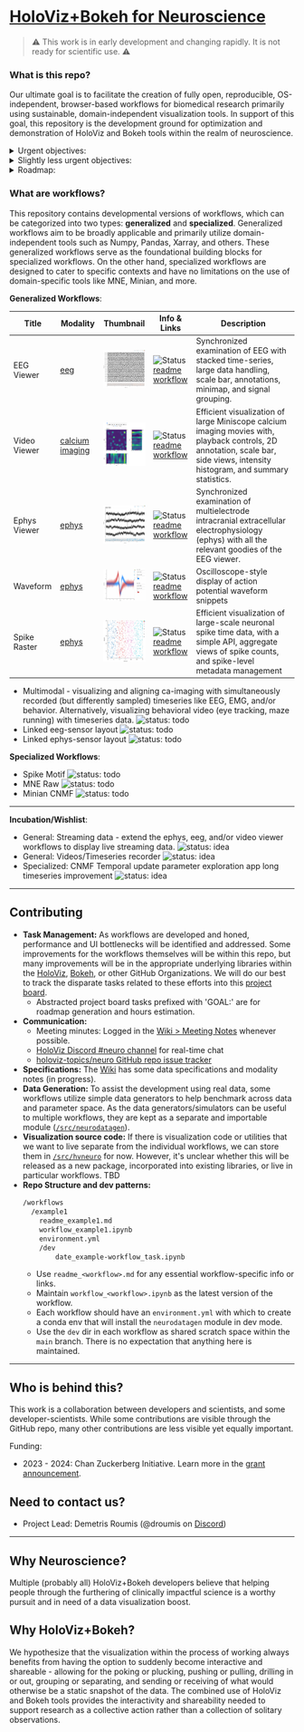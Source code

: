 # [HoloViz+Bokeh for Neuroscience](https://github.com/holoviz-topics/neuro)

> :warning: This work is in early development and changing rapidly. It is not ready for scientific use. :warning:

### What is this repo?

Our ultimate goal is to facilitate the creation of fully open, reproducible,
OS-independent, browser-based workflows for biomedical research primarily using
sustainable, domain-independent visualization tools. In support of this
goal, this repository is the development ground for optimization and demonstration of
HoloViz and Bokeh tools within the realm of neuroscience.

<details>
<summary> Urgent objectives: </summary>
  
- **Workflow Development:** Host the development of workflows.
- **Code Sharing:** Promote consistency and facilitate sharing of code across different workflows.
- **Collaboration:** Foster collaborative efforts between the HoloViz+Bokeh development teams and scientific collaborators outside these groups. This cross-collaboration aims to effectively tailor the tools to the specific requirements of the neuroscience community.
- **Issue Identification and Resolution:** As part of ongoing development, identify and address any performance or user interface bottlenecks in the workflows to optimize their usage and effectiveness.
- **Benchmarking and Testing Integration:** Host benchmarking work that involves the use of real and simulated data to assess the performance and functionality of the tools under relevant conditions.

</details> 

<details>
<summary> Slightly less urgent objectives: </summary>

- **Improvement and Refinement:** Over time, enhance, improve, and refine the developed workflows based on user feedback and advancements in the field.
- **Dissemination:** Eventually, share workflows with the broader scientific community. It's unclear yet where these all will be showcased, but at least some will go to examples.holoviz.org.
- **Education and Community Building:** Undertake educational and community-building activities such as providing tutorials, workshops, other educational resources to help researchers effectively utilize the developed tools.
- **Host Domain-Specific Package:** It is possible that not all required code for workflows will be accepted or appropriate for integrations into domain-independent HoloViz/Bokeh packages. Therefore, this repo *might* end up hosting code to be packaged as a domain-specific extension. TBD!

</details>

<details>
<summary> Roadmap: </summary>

- High-level summary: Our current grant period is through 2024, but we want to have a
  first pass of prioritized improvements for generalized workflows to disseminate for
  feedback **within** Q4 2023. The remainder of Q4 2023 and all of 2024 will be for
  iterating on feedback, developing the specialized workflows, demonstrating biomedical
  use-cases, collaborating lab support, educational activities, and as time permits -
  wishlist features and new collaborations.
- A living task-goal roadmap is visible on [this project board
  view](https://github.com/orgs/holoviz-topics/projects/1/views/3) - currently through Q3
  and early Q4 2023.

</details>
  
### What are workflows?

This repository contains developmental versions of workflows, which can be categorized into two types: **generalized** and **specialized**. Generalized workflows aim to be broadly applicable and primarily utilize domain-independent tools such as Numpy, Pandas, Xarray, and others. These generalized workflows serve as the foundational building blocks for specialized workflows. On the other hand, specialized workflows are designed to cater to specific contexts and have no limitations on the use of domain-specific tools like MNE, Minian, and more.

**Generalized Workflows**:

| Title | Modality | Thumbnail | Info & Links | Description |
| --- | --- | --- | --- | --- |
| EEG Viewer | <span style="color:#9cd4af"><a href="https://github.com/holoviz-topics/neuro/wiki/EEG-notes">eeg</a></span> | <a href="./workflows/eeg-viewer/assets/230524_eeg-viewer.png"><img src="./workflows/eeg-viewer/assets/230524_eeg-viewer.png" alt="EEG Viewer" width="100"></a> | ![Status](https://img.shields.io/badge/status-in%20progress-orange) <br> [readme](./workflows/eeg-viewer/readme_eeg-viewer.md) <br> [workflow](./workflows/eeg-viewer/workflow_eeg-viewer.ipynb) | Synchronized examination of EEG  with stacked time-series, large data handling, scale bar, annotations, minimap, and signal grouping.
| Video Viewer | <span style="color:#ffb3ba"><a href="https://github.com/holoviz-topics/neuro/wiki/Calcium-Imaging-notes">calcium imaging</a></span> | <a href="./workflows/video-viewer/assets/230620_video-viewer.png"><img src="./workflows/video-viewer/assets/230620_video-viewer.png" alt="Video Viewer" width="100"></a> | ![Status](https://img.shields.io/badge/status-in%20progress-orange) <br> [readme](./workflows/video-viewer/readme_video-viewer.md) <br> [workflow](./workflows/video-viewer/workflow_video-viewer.ipynb) | Efficient visualization of large Miniscope calcium imaging movies with, playback controls, 2D annotation, scale bar, side views, intensity histogram, and summary statistics. |
| Ephys Viewer | <span style="color:#a4d7e1"><a href="https://github.com/holoviz-topics/neuro/wiki/Electrophysiology-notes">ephys</a></span> | <a href="./workflows/ephys-viewer/assets/230524_ephys-viewer.png"><img src="./workflows/ephys-viewer/assets/230524_ephys-viewer.png" alt="Ephys Viewer" width="100"></a> | ![Status](https://img.shields.io/badge/status-in%20progress-orange) <br> [readme](./workflows/ephys-viewer/readme_ephys-viewer.md) <br> [workflow](./workflows/ephys-viewer/workflow_ephys-viewer.ipynb) | Synchronized examination of multielectrode intracranial extracellular electrophysiology (ephys) with all the relevant goodies of the EEG viewer.|
| Waveform | <span style="color:#a4d7e1"><a href="https://github.com/holoviz-topics/neuro/wiki/Electrophysiology-notes">ephys</a></span> | <a href="./workflows/waveform/assets/230524_waveform.png"><img src="./workflows/waveform/assets/230524_waveform.png" alt="Waveform" width="100"></a> | ![Status](https://img.shields.io/badge/status-in%20progress-orange) <br> [readme](./workflows/waveform/readme_waveform.md) <br> [workflow](./workflows/waveform/workflow_waveform.ipynb) | Oscilloscope-style display of action potential waveform snippets |
| Spike Raster | <span style="color:#a4d7e1"><a href="https://github.com/holoviz-topics/neuro/wiki/Electrophysiology-notes">ephys</a></span> | <a href="./workflows/spike-raster/assets/230524_spike-raster.png"><img src="./workflows/spike-raster/assets/230524_spike-raster.png" alt="Spike Raster" width="100"></a> | ![Status](https://img.shields.io/badge/status-in%20progress-orange) <br> [readme](./workflows/spike-raster/readme_spike-raster.md) <br> [workflow](./workflows/spike-raster/workflow_spike-raster.ipynb) | Efficient visualization of large-scale neuronal spike time data, with a simple API, aggregate views of spike counts, and spike-level metadata management |

- Multimodal - visualizing and aligning ca-imaging with simultaneously recorded (but
  differently sampled) timeseries like  EEG, EMG, and/or behavior. Alternatively,
  visualizing behavioral video (eye tracking, maze running) with timeseries data. ![status: todo](https://img.shields.io/badge/status-todo-purple)
- Linked eeg-sensor layout ![status: todo](https://img.shields.io/badge/status-todo-purple)
- Linked ephys-sensor layout ![status: todo](https://img.shields.io/badge/status-todo-purple)

**Specialized Workflows**:

- Spike Motif ![status: todo](https://img.shields.io/badge/status-todo-purple)
- MNE Raw ![status: todo](https://img.shields.io/badge/status-todo-purple)
- Minian CNMF ![status: todo](https://img.shields.io/badge/status-todo-purple)

---
**Incubation/Wishlist**:

- General: Streaming data - extend the ephys, eeg, and/or video viewer workflows to
  display live streaming data. ![status: idea](https://img.shields.io/badge/status-idea-blue)
- General: Videos/Timeseries recorder ![status: idea](https://img.shields.io/badge/status-idea-blue)
- Specialized: CNMF Temporal update parameter exploration app long timeseries
  improvement ![status: idea](https://img.shields.io/badge/status-idea-blue)

---
## Contributing

- **Task Management:** As workflows are developed and honed, performance and UI bottlenecks will be identified and addressed. Some improvements for the workflows themselves will be within this repo, but many improvements will be in the appropriate underlying libraries within the [HoloViz](https://github.com/holoviz/), [Bokeh](https://github.com/bokeh), or other GitHub Organizations. We will do our best to track the disparate tasks related to these efforts into this 
[project board](https://github.com/orgs/holoviz-topics/projects/1).
  - Abstracted project board tasks prefixed with 'GOAL:' are for roadmap generation and hours estimation.
- **Communication:** 
  - Meeting minutes: Logged in the
  [Wiki > Meeting Notes](https://github.com/holoviz-topics/neuro/wiki/Meeting-Notes) whenever possible.
  - [HoloViz Discord #neuro channel](https://discord.gg/X6Eq9CvZZn) for real-time chat
  - [holoviz-topics/neuro GitHub repo issue
    tracker](https://github.com/holoviz-topics/neuro/issues)
- **Specifications:** The [Wiki](https://github.com/holoviz-topics/neuro/wiki) has some data specifications and modality notes (in progress).
- **Data Generation:** To assist the development using real data, some workflows utilize simple data generators to help benchmark across data and parameter space. As the data generators/simulators can be useful to multiple workflows, they are kept as a separate and importable module ([`/src/neurodatagen`](./src/neurodatagen)).
- **Visualization source code:** If there is visualization code or utilities that we want to live separate from the individual workflows, we can store them in [`/src/hvneuro`](./src/hvneuro) for now. However, it's unclear whether this will be released as a new package, incorporated into existing libraries, or live in particular workflows. TBD 
- **Repo Structure and dev patterns:** 
    ```
    /workflows
      /example1
        readme_example1.md
        workflow_example1.ipynb
        environment.yml
        /dev
            date_example-workflow_task.ipynb
    ```
  - Use `readme_<workflow>.md` for any essential workflow-specific info or links.
  - Maintain `workflow_<workflow>.ipynb` as the latest version of the workflow.
  - Each workflow should have an `environment.yml` with which to create a conda env that will install the `neurodatagen` module in dev mode.
  - Use the `dev` dir in each workflow as shared scratch space within the `main` branch. There is no expectation that anything here is maintained.

---
## Who is behind this?

This work is a collaboration between developers and scientists, and some developer-scientists. While some contributions are visible through the GitHub repo, many other contributions are less visible yet equally important.

Funding:
- 2023 - 2024: Chan Zuckerberg Initiative. Learn more in the [grant announcement](https://blog.bokeh.org/announcing-czi-funding-for-bokeh-for-bioscience-5f74426c011a).

## Need to contact us?
- Project Lead: Demetris Roumis (@droumis on [Discord](https://discord.gg/X6Eq9CvZZn))
---

## Why Neuroscience?

Multiple (probably all) HoloViz+Bokeh developers believe that helping people through the furthering of clinically impactful science is a worthy pursuit and in need of a data visualization boost.

## Why HoloViz+Bokeh?

We hypothesize that the visualization within the process of working always benefits from having the option to suddenly become interactive and shareable - allowing for the poking or plucking, pushing or pulling, drilling in or out, grouping or separating, and sending or receiving of what would otherwise be a static snapshot of the data. The combined use of HoloViz and Bokeh tools provides the interactivity and shareability needed to support research as a collective action rather than a collection of solitary observations.
